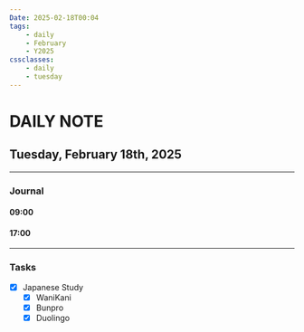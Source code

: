```yaml
---
Date: 2025-02-18T00:04
tags:
    - daily
    - February
    - Y2025
cssclasses:
    - daily
    - tuesday
---
```

# DAILY NOTE
## Tuesday, February 18th, 2025
***
### Journal

#### 09:00

#### 17:00

***
### Tasks
- [x] Japanese Study
    - [x] WaniKani
    - [x] Bunpro
    - [x] Duolingo